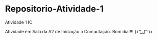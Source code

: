 # Repositorio-Atividade-1
Atividade 1 IC

Atividade em Sala da A2 de Iniciação a Computação.
Bom dia!!!!
(ง ͠° ͟ل͜ ͡°)ง

